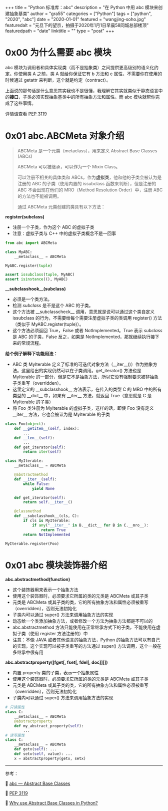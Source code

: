 +++
title = "Python 标准库：abc"
description = "在 Python 中用 abc 模块来创建抽象基类"
author = "gra55"
categories = ["Python"]
tags = ["python", "2020", "abc"]
date = "2020-01-01"
featured = "wangjing-soho.jpg"
featuredalt = "元旦下的望京，拍摄于2020年1月1日早晨58同城总部楼顶"
featuredpath = "date"
linktitle = ""
type = "post"
+++

# 0x00 为什么需要 abc 模块

abc 模块为调用者和具体实现类（而不是抽象类）之间提供更高级别的语义化约定。你使用类 A 之前，类 A 就给你保证它有 b 方法和 c 属性，不需要你在使用的时候通过 getattr 来判断，这个就是约定（contract）。

上面说的那句话是什么意思其实我也不是很懂，我理解它其实就类似于静态语言中的**接口**，子类必须实现抽象基类中的所有抽象方法和属性。而 abc 模块就帮你完成了这些事情。

详情请查看 [PEP 3119](https://www.python.org/dev/peps/pep-3119/#abcs-vs-alternatives)

# 0x01 abc.ABCMeta 对象介绍

> ABCMeta 是一个元类（metaclass），用来定义 Abstract Base Classes (ABCs)
> 
> ABCMeta 可以被继承，可以作为一个 Mixin Class。
> 
> 可以注册不相关的具体类和 ABCs，作为**虚拟类**，他和他的子类会被认为是注册的 ABC 的子类（使用内置的 issubclass 函数来判断），但是注册的 ABC 不会出现在他们的 MRO（Method Resolution Order）中，注册 ABC 的方法也不能被调用。
> 
> 通过 ABCMeta 元类创建的类具有以下方法：

**register(subclass)**

+ 注册一个子类，作为这个 ABC 的虚拟子类
+ 注意：虚拟子类与 C++ 中的虚拟子类概念不是一回事

```python
from abc import ABCMeta

class MyABC:
    __metaclass__ = ABCMeta

MyABC.register(tuple)

assert issubclass(tuple, MyABC)
assert isinstance((), MyABC)
```

**\_\_subclasshook\_\_(subclass)**

+ 必须是一个类方法。
+ 检测 _subclass_ 是不是这个 ABC 的子类。
+ 这个方法被 \_\_subclasscheck\_\_ 调用，意思就是说可以通过这个类自定义 issubclass 的行为，不需要给每个需要注册虚拟子类的类调用 register() 方法（类似于 MyABC.register(tuple)）。
+ 这个方法必须返回 True，False 或者 NotImplemented。True 表示 _subclass_ 是 ABC 的子类，False 反之，如果是 NotImplemented，那就继续执行接下来的常规流程。

**给个例子解释下功能用法：**

+ ABC 类 MyIterable 定义了标准的可迭代对象方法（\_\_iter\_\_()）作为抽象方法。这里给出的实现仍然可以在子类调用。get_iterator() 方法也是 MyIterable 的一部分，但是它不是抽象方法，所以它没有强制要求被非抽象子类重写（overridden）。
+ 这里定义的 \_\_subclasshook\_\_ 方法表示，在传入的类型 C 的 MRO 中的所有类型的 \_\_dict\_\_ 中，如果有 \_\_iter\_\_ 方法，就返回 True（意思就是 C 是 MyIterable 的子类）
+ 将 Foo 类注册为 MyIterable 的虚拟子类，这样的话，即使 Foo 没有定义 \_\_iter\_\_ 方法，它也会被认为是 MyIterable 的子类

```python
class Foo(object):
    def __getitem__(self, index):
        ...
    def __len__(self):
        ...
    def get_iterator(self):
        return iter(self)

class MyIterable:
    __metaclass__ = ABCMeta

    @abstractmethod
    def __iter__(self):
        while False:
            yield None

    def get_iterator(self):
        return self.__iter__()

    @classmethod
    def __subclasshook__(cls, C):
        if cls is MyIterable:
            if any("__iter__" in B.__dict__ for B in C.__mro__):
                return True
        return NotImplemented

MyIterable.register(Foo)
```

# 0x01 abc 模块装饰器介绍

**abc.abstractmethod(function)**

+ 这个装饰器用来表示一个抽象方法
+ 使用这个装饰器时，必须要求它所属的类的元类是 ABCMeta 或其子类
+ 元类是 ABCMeta 或其子类的类，它的所有抽象方法和属性必须被重写（overridden），否则无法初始化
+ 子类内可以通过 super() 方法来调用抽象方法的实现
+ 动态给一个类添加抽象方法，或者修改一个方法为抽象方法都是不可以的
+ abc.abstractmethod 方法只能使用在正常继承方式下的子类，不能使用在虚拟子类（使用 register 方法注册的）中
+ 注意：不像 JAVA 或者其他语言的抽象方法，Python 的抽象方法可以有自己的实现。这个实现可以被子类重写的方法通过 super() 方法调用，这个一般在多继承中很有用

**abc.abstractproperty([fget[, fset[, fdel[, doc]]]])**

+ 内置 property 类的子类，表示一个抽象属性
+ 使用这个装饰器时，必须要求它所属的类的元类是 ABCMeta 或其子类
+ 元类是 ABCMeta 或其子类的类，它的所有抽象方法和属性必须被重写（overridden），否则无法初始化
+ 子类内可以通过 super() 方法来调用抽象方法的实现

```python
# 只读属性
class C:
    __metaclass__ = ABCMeta
    @abstractproperty
    def my_abstract_property(self):
        ...
# 读写属性
class C:
    __metaclass__ = ABCMeta
    def getx(self): ...
    def setx(self, value): ...
    x = abstractproperty(getx, setx)
```

---
参考：

:pushpin: [abc — Abstract Base Classes](https://docs.python.org/2/library/abc.html)

:pushpin: [PEP 3119](https://www.python.org/dev/peps/pep-3119/#overloading-isinstance-and-issubclass)

:pushpin: [Why use Abstract Base Classes in Python?](https://stackoverflow.com/questions/3570796/why-use-abstract-base-classes-in-python)
